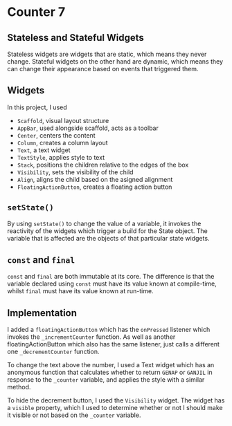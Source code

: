# Counter 7

## Stateless and Stateful Widgets
Stateless widgets are widgets that are static, which means they never change. Stateful widgets on the other hand are dynamic, which means they can change their appearance based on events that triggered them.

## Widgets
In this project, I used
- `Scaffold`, visual layout structure
- `AppBar`, used alongside scaffold, acts as a toolbar
- `Center`, centers the content
- `Column`, creates a column layout
- `Text`, a text widget
- `TextStyle`, applies style to text
- `Stack`, positions the children relative to the edges of the box
- `Visibility`, sets the visibility of the child
- `Align`, aligns the child based on the asigned alignment
- `FloatingActionButton`, creates a floating action button

## `setState()`
By using `setState()` to change the value of a variable, it invokes the reactivity of the widgets which trigger a build for the State object.
The variable that is affected are the objects of that particular state widgets.

## `const` and `final`
`const` and `final` are both immutable at its core. The difference is that the variable declared using `const` must have its value known at compile-time, whilst `final` must have its value known at run-time.

## Implementation
I added a `floatingActionButton` which has the `onPressed` listener which invokes the `_incrementCounter` function. As well as another floatingActionButton which also has the same listener, just calls a different one `_decrementCounter` function.

To change the text above the number, I used a Text widget which has an anonymous function that calculates whether to return `GENAP` or `GANJIL` in response to the `_counter` variable, and applies the style with a similar method.

To hide the decrement button, I used the `Visibility` widget. The widget has a `visible` property, which I used to determine whether or not I should make it visible or not based on the `_counter` variable.
